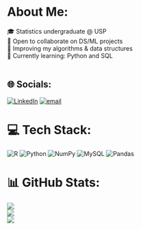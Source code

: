#  About Me:
🎓 Statistics undergraduate @ USP<br>🤖 Open to collaborate on DS/ML projects<br>🧮 Improving my algorithms & data structures<br>🐍 Currently learning: Python and SQL<br><br>


## 🌐 Socials:
[![LinkedIn](https://img.shields.io/badge/LinkedIn-%230077B5.svg?logo=linkedin&logoColor=white)](https://linkedin.com/in/https://www.linkedin.com/in/gabriel-graciano-dias/) [![email](https://img.shields.io/badge/Email-D14836?logo=gmail&logoColor=white)](mailto:gabrielgraciano@usp.br) 

# 💻 Tech Stack:
![R](https://img.shields.io/badge/r-%23276DC3.svg?style=for-the-badge&logo=r&logoColor=white) ![Python](https://img.shields.io/badge/python-3670A0?style=for-the-badge&logo=python&logoColor=ffdd54) ![NumPy](https://img.shields.io/badge/numpy-%23013243.svg?style=for-the-badge&logo=numpy&logoColor=white) ![MySQL](https://img.shields.io/badge/mysql-4479A1.svg?style=for-the-badge&logo=mysql&logoColor=white) ![Pandas](https://img.shields.io/badge/pandas-%23150458.svg?style=for-the-badge&logo=pandas&logoColor=white)
# 📊 GitHub Stats:
![](https://github-readme-stats.vercel.app/api?username=gabrielgraciano&theme=dracula&hide_border=false&include_all_commits=true&count_private=true)<br/>
![](https://nirzak-streak-stats.vercel.app/?user=gabrielgraciano&theme=dracula&hide_border=false)<br/>
![](https://github-readme-stats.vercel.app/api/top-langs/?username=gabrielgraciano&theme=dracula&hide_border=false&include_all_commits=true&count_private=true&layout=compact)

<!-- Proudly created with GPRM ( https://gprm.itsvg.in ) -->
